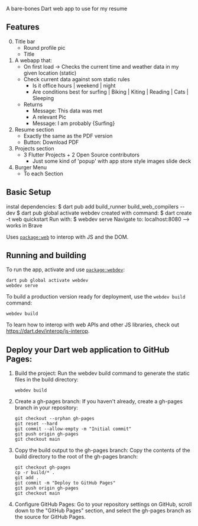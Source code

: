 A bare-bones Dart web app to use for my resume

## Features
0. Title bar
    - Round profile pic
    - Title
1. A webapp that:
    - On first load -> Checks the current time and weather data in my given location (static)
    - Check current data against som static rules
        - Is it office hours | weekend | night
        - Are conditions best for surfing | Biking | Kiting | Reading | Cats | Sleeping
    - Returns
        - Message: This data was met
        - A relevant Pic
        - Message: I am probably {Surfing}
2. Resume section
    - Exactly the same as the PDF version
    - Button: Download PDF
3. Projects section
    - 3 Flutter Projects + 2 Open Source contributors
        - Just some kind of 'popup' with app store style images slide deck
4. Burger Menu
    - To each Section

## Basic Setup

instal dependencies:
    $ dart pub add build_runner build_web_compilers --dev
    $ dart pub global activate webdev
created with command:
    $ dart create -t web quickstart
Run with:
    $ webdev serve
Navigate to: 
    localhost:8080 --> works in Brave


Uses [`package:web`](https://pub.dev/packages/web)
to interop with JS and the DOM.

## Running and building

To run the app,
activate and use [`package:webdev`](https://dart.dev/tools/webdev):

```
dart pub global activate webdev
webdev serve
```

To build a production version ready for deployment,
use the `webdev build` command:

```
webdev build
```

To learn how to interop with web APIs and other JS libraries,
check out https://dart.dev/interop/js-interop.

## Deploy your Dart web application to GitHub Pages:

1. Build the project: Run the webdev build command to generate the static files in the build directory:
    ```
    webdev build
    ```

2. Create a gh-pages branch: If you haven't already, create a gh-pages branch in your repository:
    ```
    git checkout --orphan gh-pages
    git reset --hard
    git commit --allow-empty -m "Initial commit"
    git push origin gh-pages
    git checkout main
    ```

3. Copy the build output to the gh-pages branch: Copy the contents of the build directory to the root of the gh-pages branch:
    ```
    git checkout gh-pages
    cp -r build/* .
    git add .
    git commit -m "Deploy to GitHub Pages"
    git push origin gh-pages
    git checkout main
    ```

4. Configure GitHub Pages: Go to your repository settings on GitHub, scroll down to the "GitHub Pages" section, and select the gh-pages branch as the source for GitHub Pages.
